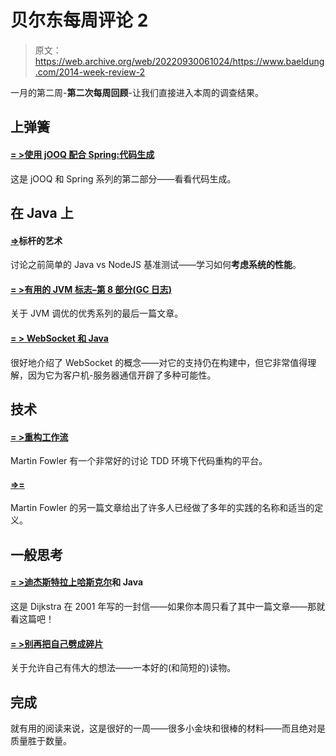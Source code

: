 # 贝尔东每周评论 2

> 原文：<https://web.archive.org/web/20220930061024/https://www.baeldung.com/2014-week-review-2>

一月的第二周-**第二次每周回顾**-让我们直接进入本周的调查结果。

## 上弹簧

#### [= >使用 jOOQ 配合 Spring:代码生成](https://web.archive.org/web/20220521211154/http://www.petrikainulainen.net/programming/jooq/using-jooq-with-spring-code-generation "jOOQ with Spring")

这是 jOOQ 和 Spring 系列的第二部分——看看代码生成。

## 在 Java 上

#### [=>](https://web.archive.org/web/20220521211154/http://blog.octo.com/en/the-art-of-benchmarking/ "How to tune your system!")标杆的艺术

讨论之前简单的 Java vs NodeJS 基准测试——学习如何**考虑系统的性能**。

#### [= >有用的 JVM 标志–第 8 部分(GC 日志)](https://web.archive.org/web/20220521211154/https://blog.codecentric.de/en/2014/01/useful-jvm-flags-part-8-gc-logging/ "GC and logging GC activity")

关于 JVM 调优的优秀系列的最后一篇文章。

#### [= > WebSocket 和 Java](https://web.archive.org/web/20220521211154/http://techblog.bozho.net/?p=1271 "Intro to WebSocket")

很好地介绍了 WebSocket 的概念——对它的支持仍在构建中，但它非常值得理解，因为它为客户机-服务器通信开辟了多种可能性。

## 技术

#### [= >重构工作流](https://web.archive.org/web/20220521211154/http://martinfowler.com/articles/workflowsOfRefactoring/ "On Refactoring")

Martin Fowler 有一个非常好的讨论 TDD 环境下代码重构的平台。

#### [**=>**=](https://web.archive.org/web/20220521211154/http://martinfowler.com/bliki/BranchByAbstraction.html)

Martin Fowler 的另一篇文章给出了许多人已经做了多年的实践的名称和适当的定义。

## 一般思考

#### [= >迪杰斯特拉上哈斯克尔](https://web.archive.org/web/20220521211154/http://chrisdone.com/posts/dijkstra-haskell-java "Haskell or Java for CS101?")和 Java

这是 Dijkstra 在 2001 年写的一封信——如果你本周只看了其中一篇文章——那就看这篇吧！

#### [= >别再把自己劈成碎片](https://web.archive.org/web/20220521211154/http://blog.asmartbear.com/stop-chopping-to-pieces.html "On Keeping Healthy")

关于允许自己有伟大的想法——一本好的(和简短的)读物。

## 完成

就有用的阅读来说，这是很好的一周——很多小金块和很棒的材料——而且绝对是质量胜于数量。